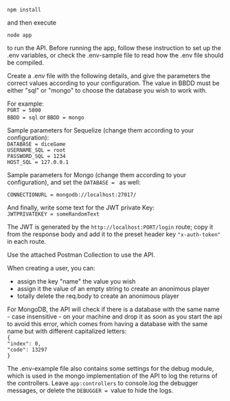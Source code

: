 `npm install`

and then execute

`node app`

to run the API. Before running the app, follow these instruction to set up the .env variables, or check the .env-sample file to read how the .env file should be compiled.

Create a .env file with the following details, and give the parameters the correct values according to your configuration.
The value in BBDD must be either "sql" or "mongo" to choose the database you wish to work with.

For example: <br>
`PORT = 5000` <br>
`BBDD = sql` or `BBDD = mongo` 


Sample parameters for Sequelize (change them according to your configuration): <br>
`DATABASE = diceGame` <br>
`USERNAME_SQL = root` <br>
`PASSWORD_SQL = 1234` <br>
`HOST_SQL = 127.0.0.1` <br>

Sample parameters for Mongo (change them according to your configuration), and set the `DATABASE = ` as well:

`CONNECTIONURL = mongodb://localhost:27017/`

And finally, write some text for the JWT private Key: <br>
`JWTPRIVATEKEY = someRandomText`


The JWT is generated by the `http://localhost:PORT/login` route; copy it from the response body and add it to the preset header key `"x-auth-token"` in each route.

Use the attached Postman Collection to use the API.

When creating a user, you can:
- assign the key "name" the value you wish
- assign it the value of an empty string to create an anonimous player
- totally delete the req.body to create an anonimous player

For MongoDB, the API will check if there is a database with the same name - case insensitive - on your machine and drop it as soon as you start the api to avoid this error, which comes from having a database with the same name but with different capitalized letters: <br>
`{`<br>
`"index": 0,`<br>
`"code": 13297`<br>
`}`<br>

The .env-example file also contains some settings for the debug module, which is used in the mongo implementation of the API to log the returns of the controllers. Leave `app:controllers` to console.log the debugger messages, or delete the `DEBUGGER = `value to hide the logs.
